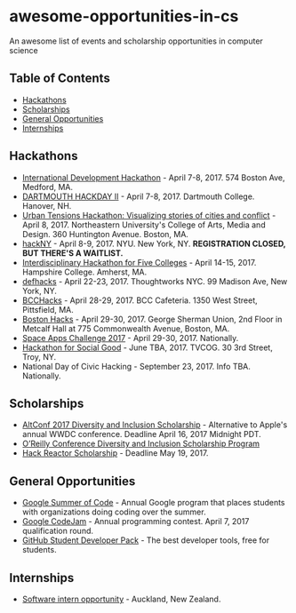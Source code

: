 # awesome-opportunities-in-cs
An awesome list of events and scholarship opportunities in computer science

## Table of Contents

- [Hackathons](#hackathons)
- [Scholarships](#scholarships)
- [General Opportunities](#general-opportunities)
- [Internships](#internships)

## Hackathons
- [International Development Hackathon](https://www.idhack.developersfordevelopment.org/) - April 7-8, 2017. 574 Boston Ave, Medford, MA. 
- [DARTMOUTH HACKDAY II](http://hackdartmouth.io/) - April 7-8, 2017. Dartmouth College. Hanover, NH.
- [Urban Tensions Hackathon: Visualizing stories of cities and conflict](https://www.eventbrite.com/e/urban-tensions-hackathon-visualizing-stories-of-cities-and-conflict-registration-32880867560?aff=es2) - April 8, 2017. Northeastern University's College of Arts, Media and Design. 360 Huntington Avenue. Boston, MA.
- [hackNY](http://hackny.org/hackathon/) - April 8-9, 2017. NYU. New York, NY. **REGISTRATION CLOSED, BUT THERE'S A WAITLIST.**
- [Interdisciplinary Hackathon for Five Colleges](http://hamphack.hampshire.edu/) - April 14-15, 2017. Hampshire College. Amherst, MA.
- [defhacks](http://defhacks.io/ny.html) - April 22-23, 2017. Thoughtworks NYC. 99 Madison Ave, New York, NY.
- [BCCHacks](http://www.berkshirecc.edu/news-events/bcc-hacks/) - April 28-29, 2017. BCC Cafeteria. 1350 West Street, Pittsfield, MA.
- [Boston Hacks](https://bostonhacks.io/) - April 29-30, 2017. George Sherman Union, 2nd Floor in Metcalf Hall at 775 Commonwealth Avenue, Boston, MA.
- [Space Apps Challenge 2017](https://2017.spaceappschallenge.org/) - April 29-30, 2017. Nationally.
- [Hackathon for Social Good](http://hackathon.tvcog.net/hackathon-for-social-good/) - June TBA, 2017. TVCOG. 30 3rd Street, Troy, NY.
- National Day of Civic Hacking - September 23, 2017. Info TBA. Nationally.


## Scholarships
- [AltConf 2017 Diversity and Inclusion Scholarship](https://docs.google.com/forms/d/e/1FAIpQLSdu2vdX1uUfa0PgTUi1v2iJl6mF-NLw_gWk2_9VxEeffo2Prw/viewform) - Alternative to Apple's annual WWDC conference. Deadline April 16, 2017 Midnight PDT.
- [O’Reilly Conference Diversity and Inclusion Scholarship Program](http://www.oreilly.com/conferences/diversity-application.csp)
- [Hack Reactor Scholarship](http://www.hackreactor.com/scholarships) - Deadline May 19, 2017.

## General Opportunities
- [Google Summer of Code](https://summerofcode.withgoogle.com/) - Annual Google program that places students with organizations doing coding over the summer.
- [Google CodeJam](https://code.google.com/codejam/) - Annual programming contest. April 7, 2017 qualification round.
- [GitHub Student Developer Pack](https://education.github.com/pack) - The best developer tools, free for students.

## Internships
- [Software intern opportunity](https://www.rocketlabusa.com/careers/positions/software-intern-opportunity-auckland-new-zealand-2709411/) - Auckland, New Zealand.
